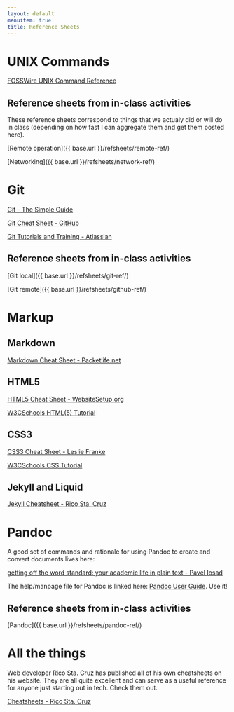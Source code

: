 ```yaml
---
layout: default
menuitem: true
title: Reference Sheets
---
```


# UNIX Commands

<a href="https://ubuntudanmark.dk/filer/fwunixref.pdf" target="_blank">FOSSWire UNIX Command Reference</a>

## Reference sheets from in-class activities

These reference sheets correspond to things that we actualy did or will do in class (depending on how fast I can aggregate them and get them posted here).

[Remote operation]({{ base.url }}/refsheets/remote-ref/)

[Networking]({{ base.url }}/refsheets/network-ref/)

# Git

<a href="http://rogerdudler.github.io/git-guide/files/git_cheat_sheet.pdf" target="_blank">Git - The Simple Guide</a>

<a href="https://education.github.com/git-cheat-sheet-education.pdf" target="_blank">Git Cheat Sheet - GitHub</a>

<a href="https://www.atlassian.com/git/tutorials/" target="_blank">Git Tutorials and Training - Atlassian</a>

## Reference sheets from in-class activities

[Git local]({{ base.url }}/refsheets/git-ref/)

[Git remote]({{ base.url }}/refsheets/github-ref/)

# Markup

## Markdown

<a href="http://packetlife.net/media/library/16/Markdown.pdf" target="_blank">Markdown Cheat Sheet - Packetlife.net</a>

## HTML5

<a href="http://websitesetup.org/HTML5-cheat-sheet.pdf" target="_blank">HTML5 Cheat Sheet - WebsiteSetup.org</a>

<a href="http://www.w3schools.com/html/default.asp" target="_blank">W3CSchools HTML(5) Tutorial</a>

## CSS3

<a href="http://lesliefranke.com/sandbox/ref/csscheatsheet.pdf" target="_blank">CSS3 Cheat Sheet - Leslie Franke</a>

<a href="http://www.w3schools.com/css/default.asp" target="_blank">W3CSchools CSS Tutorial</a>

## Jekyll and Liquid

<a href="http://ricostacruz.com/cheatsheets/jekyll.html" target="_blank">Jekyll Cheatsheet - Rico Sta. Cruz</a> 

# Pandoc

A good set of commands and rationale for using Pandoc to create and convert documents lives here: 

<a href="http://anghyflawn.github.io/teaching/2015/ilw-pandoc/" target="_blank">getting off the word standard: your academic life in plain text - Pavel Iosad</a>

The help/manpage file for Pandoc is linked here: <a href="http://pandoc.org/README.html" target="_blank">Pandoc User Guide</a>. Use it!

## Reference sheets from in-class activities

[Pandoc]({{ base.url }}/refsheets/pandoc-ref/)

# All the things

Web developer Rico Sta. Cruz has published all of his own cheatsheets on his website. 
They are all quite excellent and can serve as a useful reference for anyone just starting out in tech. 
Check them out. 

<a href="http://ricostacruz.com/cheatsheets/" target="_blank">Cheatsheets - Rico Sta. Cruz</a>